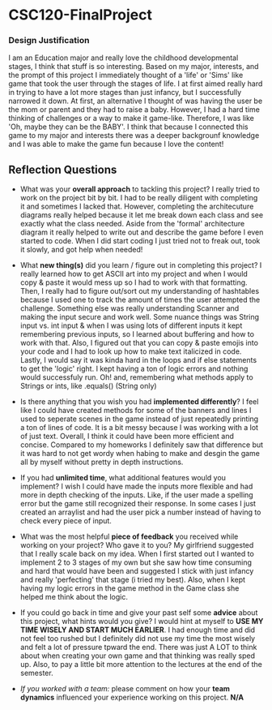 # CSC120-FinalProject

### Design Justification

I am an Education major and really love the childhood developmental stages, I think that stuff is so interesting. Based on my major, interests, and the prompt of this project I immediately thought of a 'life' or 'Sims' like game that took the user through the stages of life. I at first aimed really hard in trying to have a lot more stages than just infancy, but I successfully narrowed it down. At first, an alternative I thought of was having the user be the mom or parent and they had to raise a baby. However, I had a hard time thinking of challenges or a way to make it game-like. Therefore, I was like 'Oh, maybe they can be the BABY'. I think that because I connected this game to my major and interests there was a deeper backgrounf knowledge and I was able to make the game fun because I love the content!
  
## Reflection Questions

 - What was your **overall approach** to tackling this project?
 I really tried to work on the project bit by bit. I had to be really diligent with completing it and sometimes I lacked that. However, completing the architecuture diagrams really helped because it let me break down each class and see exactly what the class needed. Aside from the 'formal' architecture diagram it really helped to write out and describe the game before I even started to code. When I did start coding I just tried not to freak out, took it slowly, and got help when needed!

 - What **new thing(s)** did you learn / figure out in completing this project?
 I really learned how to get ASCII art into my project and when I would copy & paste it would mess up so I had to work with that formatting. Then, I really had to figure out/sort out my understanding of hashtables because I used one to track the amount of times the user attempted the challenge. Something else was really understanding Scanner and making the input secure and work well. Some nuance things was String input vs. int input & when I was using lots of different inputs it kept remembering previous inputs, so I learned about buffering and how to work with that. Also, I figured out that you can copy & paste emojis into your code and I had to look up how to make text italicized in code. Lastly, I would say it was kinda hard in the loops and if else statements to get the 'logic' right. I kept having a ton of logic errors and nothing would successfuly run. Oh! and, remembering what methods apply to Strings or ints, like .equals() (String only)

 - Is there anything that you wish you had **implemented differently**?
 I feel like I could have created methods for some of the banners and lines I used to seperate scenes in the game instead of just repeatedly printing a ton of lines of code. It is a bit messy because I was working with a lot of just text. Overall, I think it could have been more efficient and concise. Compared to my homeworks I definitely saw that difference but it was hard to not get wordy when habing to make and desgin the game all by myself without pretty in depth instructions.

 - If you had **unlimited time**, what additional features would you implement?
 I wish I could have made the inputs more flexible and had more in depth checking of the inputs. Like, if the user made a spelling error but the game still recognized their response. In some cases I just created an arraylist and had the user pick a number instead of having to check every piece of input.

 - What was the most helpful **piece of feedback** you received while working on your project? Who gave it to you? My girlfriend suggested that I really scale back on my idea. When I first started out I wanted to implement 2 to 3 stages of my own but she saw how time consuming and hard that would have been and suggested I stick with just infancy and really 'perfecting' that stage (i tried my best). Also, when I kept having my logic errors in the game method in the Game class she helped me think about the logic.

 - If you could go back in time and give your past self some **advice** about this project, what hints would you give? I would hint at myself to **USE MY TIME WISELY AND START MUCH EARLIER**. I had enough time and did not feel too rushed but I definitely did not use my time the most wisely and felt a lot of pressure tpward the end. There was just A LOT to think about when creating your own game and that thinking was really sped up. Also, to pay a little bit more attention to the lectures at the end of the semester.

 - _If you worked with a team:_ please comment on how your **team dynamics** influenced your experience working on this project. **N/A**
